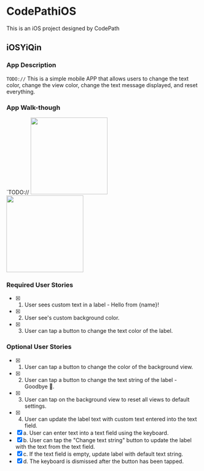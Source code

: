 # CodePathiOS
This is an iOS project designed by CodePath
## iOSYiQin

### App Description
`TODO://` This is a simple mobile APP that allows users to change the text color, change the view color, change the text 
message displayed, and reset everything.

### App Walk-though
`TODO:// 
<img src="http://recordit.co/T0hahYft74" width=200 /><br>
<img src="http://recordit.co/b2IybYKsjo" width=200 /><br>

### Required User Stories
- [x] 1. User sees custom text in a label - Hello from {name}!
- [x] 2. User see's custom background color.
- [x] 3. User can tap a button to change the text color of the label.

### Optional User Stories
- [x] 1. User can tap a button to change the color of the background view.
- [x] 2. User can tap a button to change the text string of the label - Goodbye 👋.
- [x] 3. User can tap on the background view to reset all views to default settings.
- [x] 4. User can update the label text with custom text entered into the text field.
- [x] a. User can enter text into a text field using the keyboard.
- [x] b. User can tap the "Change text string" button to update the label with the text from the text field.
- [x] c. If the text field is empty, update label with default text string.
- [x] d. The keyboard is dismissed after the button has been tapped.
